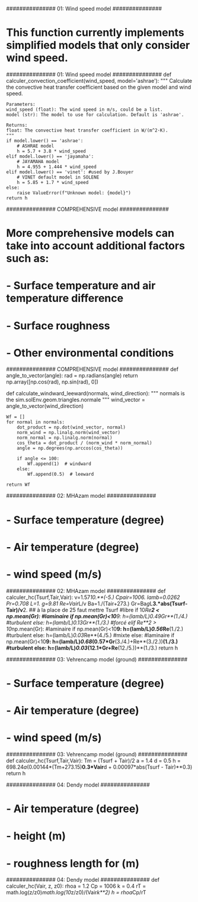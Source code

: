 ############### 01: Wind speed model ###############
# This function currently implements simplified models that only consider wind speed.
############### 01: Wind speed model ###############
def calculer_convection_coefficient(wind_speed, model='ashrae'):
    """
    Calculate the convective heat transfer coefficient based on the given model and wind speed.

    Parameters:
    wind_speed (float): The wind speed in m/s, could be a list.
    model (str): The model to use for calculation. Default is 'ashrae'.

    Returns:
    float: The convective heat transfer coefficient in W/(m^2·K).
    """
    if model.lower() == 'ashrae':
        # ASHRAE model 
        h = 5.7 + 3.8 * wind_speed
    elif model.lower() == 'jayamaha':
        # JAYAMAHA model
        h = 4.955 + 1.444 * wind_speed
    elif model.lower() == 'vinet': #used by J.Bouyer
        # VINET default model in SOLENE
        h = 5.85 + 1.7 * wind_speed
    else:
        raise ValueError(f"Unknown model: {model}")
    return h

############### COMPREHENSIVE model ###############
# More comprehensive models can take into account additional factors such as:
# - Surface temperature and air temperature difference
# - Surface roughness
# - Other environmental conditions
############### COMPREHENSIVE model ###############
def angle_to_vector(angle):
    rad = np.radians(angle)
    return np.array([np.cos(rad), np.sin(rad), 0])

def calculate_windward_leeward(normals, wind_direction):
    """
    normals is the sim.solEnv.geom.triangles.normale
    """
    wind_vector = angle_to_vector(wind_direction)
    
    Wf = []
    for normal in normals:
        dot_product = np.dot(wind_vector, normal)
        norm_wind = np.linalg.norm(wind_vector)
        norm_normal = np.linalg.norm(normal)
        cos_theta = dot_product / (norm_wind * norm_normal)
        angle = np.degrees(np.arccos(cos_theta))

        if angle <= 100:
            Wf.append(1)  # windward
        else:
            Wf.append(0.5)  # leeward
            
    return Wf

############### 02: MHAzam model ###############
# - Surface temperature (degree)
# - Air temperature (degree)
# - wind speed (m/s)
############### 02: MHAzam model ###############
def calculer_hc(Tsurf,Tair,Vair):
	v=1.57*10.**(-5.)
	Cpair=1006.
	lamb=0.0262
	Pr=0.708 
	L=1.
	g=9.81
	Re=Vair*L/v
	Ba=1./(Tair+273.)
	Gr=Ba*g*L**3.*abs(Tsurf-Tair)/v**2.  ## à la place de 25 faut mettre Tsurf 	#libre 
	if 10*Re**2 < np.mean(Gr):		#laminaire 
		if np.mean(Gr)<10**9:
			h=(lamb/L)*0.49*Gr**(1./4.)		#turbulent
		else:
			h=(lamb/L)*0.13*Gr**(1./3.)	
	#forcé 
	elif Re**2 > 10*np.mean(Gr):
		#laminaire 
		if np.mean(Gr)<10**9:
			h=(lamb/L)*0.56*Re**(1./2.)		#turbulent
		else:
			h=(lamb/L)*0.03*Re**(4./5.)
	#mixte 
	else:		#laminaire 
		if np.mean(Gr)<10**9:
			h=(lamb/L)*0.68*(0.57*Gr**(3./4.)+Re**(3./2.))**(1./3.)		#turbulent
		else:
			h=(lamb/L)*0.03*(12.1*Gr+Re**(12./5.))**(1./3.)
	return h 

############### 03: Vehrencamp model (ground) ###############
# - Surface temperature (degree)
# - Air temperature (degree)
# - wind speed (m/s)
############### 03: Vehrencamp model (ground) ###############
def calculer_hc(Tsurf,Tair,Vair):
      Tm = (Tsurf + Tair)/2
      a = 1.4
      d = 0.5
      h = 698.24*a*(0.00144*(Tm+273.15)**0.3*Vair**d + 0.00097*abs(Tsurf - Tair)**0.3)
      return h

############### 04: Dendy model ###############
# - Air temperature (degree)
# - height (m)
# - roughness length for (m)
############### 04: Dendy model ###############
def calculer_hc(Vair, z, z0):
      rhoa = 1.2
      Cp = 1006
      k = 0.4
      rT = math.log(z/z0)*math.log(10*z/z0)/(Vair*k**2)
      h = rhoa*Cp/rT 
